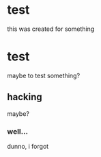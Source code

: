 # test
this was created for something
# test
maybe to test something?
## hacking
maybe?
### well...
dunno, i forgot
